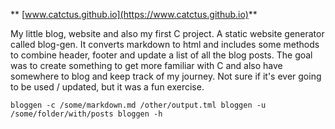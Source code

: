** [www.catctus.github.io](https://www.catctus.github.io)**

My little blog, website and also my first C project. A static website generator called blog-gen. 
It converts markdown to html and includes some methods to combine header, footer and update a 
list of all the blog posts. The goal was to create something to get more familiar with C and also have somewhere
to blog and keep track of my journey. Not sure if it's ever going to be used / updated, but it was a fun exercise. 

`bloggen -c /some/markdown.md /other/output.tml
 bloggen -u /some/folder/with/posts
 bloggen -h 
`

